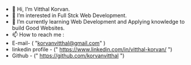- 👋 Hi, I’m Vitthal Korvan.
- 👀 I’m interested in Full Stck Web Development.
- 🌱 I’m currently learning Web Development and Applying knowledge to build Good Websites.
- 📫 How to reach me :
- E-mail- ( "korvanvitthal@gmail.com" ) 
- linkedin profile - (" https://www.linkedin.com/in/vitthal-korvan/ ")
-  Github - (" https://github.com/korvanvitthal ")

<!---
korvanvitthal/korvanvitthal is a ✨ special ✨ repository because its `README.md` (this file) appears on your GitHub profile.
You can click the Preview link to take a look at your changes.
--->
